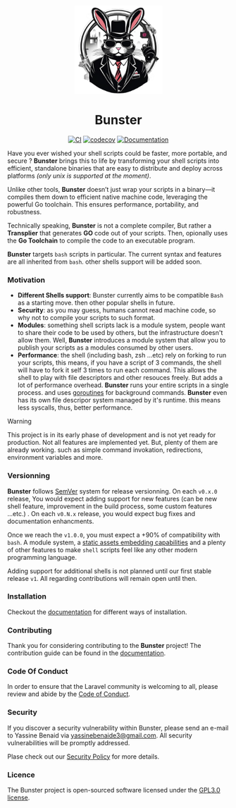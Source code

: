 <div align="center">
    <img width="200" src="./docs/public/logo.png"/>

# Bunster

</div>

<div align="center">

[![CI](https://github.com/yassinebenaid/bunster/actions/workflows/ci.yml/badge.svg)](https://github.com/yassinebenaid/bunster/actions/workflows/ci.yml)
[![codecov](https://codecov.io/gh/yassinebenaid/bunster/graph/badge.svg?token=56Vp2OyU5t)](https://codecov.io/gh/yassinebenaid/bunster)
[![Documentation](https://img.shields.io/badge/Documentation-e57884?logo=BookStack&logoColor=9c2e5c)](https://bunster.netlify.app)

</div>

Have you ever wished your shell scripts could be faster, more portable, and secure ? **Bunster** brings this to life by transforming your shell scripts into efficient, standalone binaries that are easy to distribute and deploy across platforms _(only unix is supported at the moment)_.

Unlike other tools, **Bunster** doesn’t just wrap your scripts in a binary—it compiles them down to efficient native machine code, leveraging the powerful Go toolchain. This ensures performance, portability, and robustness.

Technically speaking, **Bunster** is not a complete compiler, But rather a **Transplier** that generates **GO** code out of your scripts. Then, opionally uses the **Go Toolchain** to compile the code to an executable program.

**Bunster** targets `bash` scripts in particular. The current syntax and features are all inherited from `bash`. other shells support will be added soon.

### Motivation
- **Different Shells support**: Bunster currently aims to be compatible `Bash` as a starting move. then other popular shells in future.
- **Security**: as you may guess, humans cannot read machine code, so why not to compile your scripts to such format.
- **Modules**: something shell scripts lack is a module system, people want to share their code to be used by others, but the infrastructure doesn't allow them. Well, **Bunster** introduces a module system that allow you to publish your scripts as a modules consumed by other users.
- **Performance**: the shell (including bash, zsh ...etc) rely on forking to run your scripts, this means, if you have a script of 3 commands, the shell will have to fork it self 3 times to run each command. This allows the shell to play with file descriptors and other resouces freely. But adds a lot of performance overhead. **Bunster** runs your entire scripts in a single process. and uses [goroutines](https://go.dev/tour/concurrency/1) for background commands. **Bunster** even has its own file descripor system managed by it's runtime. this means less syscalls, thus, better performance.

> [!WARNING]
> This project is in its early phase of development and is not yet ready for production. Not all features are implemented yet. But, plenty of them are already working. such as simple command invokation, redirections, environment variables and more.

### Versionning
**Bunster** follows [SemVer](https://semver.org/) system for release versionning. On each `v0.x.0` release, You would expect adding support for new features (can be new shell feature, improvement in the build process, some custom features ...etc.) . On each `v0.N.x` release, you would expect bug fixes and documentation enhancments.

Once we reach the `v1.0.0`, you must expect a +90% of compatibility with `bash`. A module system, a [static assets embedding capabilities](https://pkg.go.dev/embed) and a plenty of other features to make `shell` scripts feel like any other modern programming language.

Adding support for additional shells is not planned until our first stable release `v1`. All regarding contributions will remain open until then.

### Installation
Checkout the [documentation](https://bunster.netlify.app) for different ways of installation.

### Contributing
Thank you for considering contributing to the **Bunster** project! The contribution guide can be found in the [documentation](https://bunster.netlify.app).

### Code Of Conduct
In order to ensure that the Laravel community is welcoming to all, please review and abide by the [Code of Conduct](https://github.com/yassinebenaid/bunster/tree/master/CODE_OF_CONDUCT.md).

### Security
If you discover a security vulnerability within Bunster, please send an e-mail to Yassine Benaid via yassinebenaide3@gmail.com. All security vulnerabilities will be promptly addressed.

Plase check out our [Security Policy](https://github.com/yassinebenaid/bunster/tree/master/SECURITY.md) for more details.

### Licence
The Bunster project is open-sourced software licensed under the [GPL3.0 license](https://www.gnu.org/licenses/gpl-3.0.en.html).
